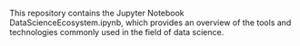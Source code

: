 This repository contains the Jupyter Notebook DataScienceEcosystem.ipynb, which provides an overview of the tools and technologies commonly used in the field of data science.
